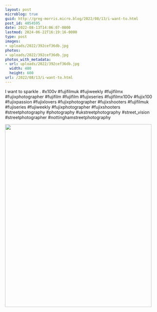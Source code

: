 ```yaml
---
layout: post
microblog: true
guid: http://greg-morris.micro.blog/2022/08/13/i-want-to.html
post_id: 4054595
date: 2022-08-13T14:06:07-0000
lastmod: 2024-06-22T16:19:16-0000
type: post
images:
- uploads/2022/392cef36db.jpg
photos:
- uploads/2022/392cef36db.jpg
photos_with_metadata:
- url: uploads/2022/392cef36db.jpg
  width: 480
  height: 600
url: /2022/08/13/i-want-to.html
---
```

I want to sparkle
.
#x100v #fujifilmuk #fujiweekly #fujifilmx #fujixphotographer #fujifilm #fujifilm #fujixseries #fujifilmx100v #fujix100 #fujixpassion #fujixlovers #fujixphotographer #fujixshooters #fujifilmuk #fujiseries #fujiweekly #fujixphotographer #fujixshooters #streetphotography #photography #ukstreetphotography #street_vision #streetphotographer #nottinghamstreetphotography

<img src="uploads/2022/392cef36db.jpg" width="480" height="600" alt="">
